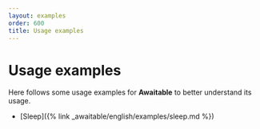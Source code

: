 ```yaml
---
layout: examples
order: 600
title: Usage examples
---
```

# Usage examples

Here follows some usage examples for **Awaitable** to better understand its usage.

* [Sleep]({% link _awaitable/english/examples/sleep.md %})
